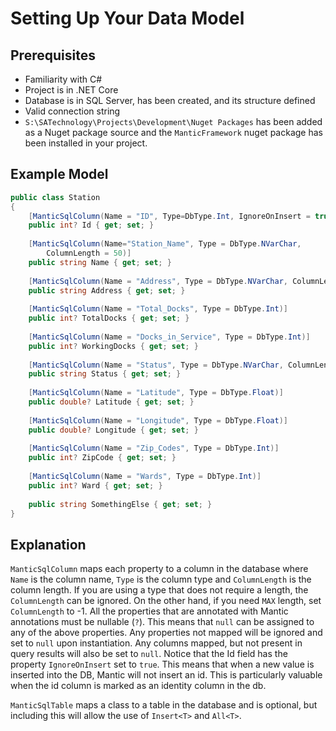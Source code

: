 # Setting Up Your Data Model
## Prerequisites
- Familiarity with C\#
- Project is in .NET Core
- Database is in SQL Server, has been created, and its structure defined
- Valid connection string
- `S:\SATechnology\Projects\Development\Nuget Packages` has been added as a Nuget package source and the `ManticFramework` nuget package has been installed in your project.

## Example Model
```c#
public class Station
{
    [ManticSqlColumn(Name = "ID", Type=DbType.Int, IgnoreOnInsert = true)]
    public int? Id { get; set; }
    
    [ManticSqlColumn(Name="Station_Name", Type = DbType.NVarChar,
        ColumnLength = 50)]
    public string Name { get; set; }
    
    [ManticSqlColumn(Name = "Address", Type = DbType.NVarChar, ColumnLength = 50)]
    public string Address { get; set; }
    
    [ManticSqlColumn(Name = "Total_Docks", Type = DbType.Int)]
    public int? TotalDocks { get; set; }
    
    [ManticSqlColumn(Name = "Docks_in_Service", Type = DbType.Int)]
    public int? WorkingDocks { get; set; }
    
    [ManticSqlColumn(Name = "Status", Type = DbType.NVarChar, ColumnLength = 50)]
    public string Status { get; set; }
    
    [ManticSqlColumn(Name = "Latitude", Type = DbType.Float)]
    public double? Latitude { get; set; }
    
    [ManticSqlColumn(Name = "Longitude", Type = DbType.Float)]
    public double? Longitude { get; set; }
    
    [ManticSqlColumn(Name = "Zip_Codes", Type = DbType.Int)]
    public int? ZipCode { get; set; }
    
    [ManticSqlColumn(Name = "Wards", Type = DbType.Int)]
    public int? Ward { get; set; }
    
    public string SomethingElse { get; set; }
}
```

## Explanation
`ManticSqlColumn` maps each property to a column in the database where `Name` is the column name, `Type` is the column type and `ColumnLength` is the column length.
If you are using a type that does not require a length, the `ColumnLength` can be ignored. On the other hand, if you need `MAX` length, set `ColumnLength` to -1.
All the properties that are annotated with Mantic annotations must be nullable (`?`). This means that `null` can be assigned to any of the above properties.
Any properties not mapped will be ignored and set to `null` upon instantiation. Any columns mapped, but not present in query results will also be set to `null`.
Notice that the Id field has the property `IgnoreOnInsert` set to `true`. This means that when a new value is inserted into the DB, Mantic will not insert an id.
This is particularly valuable when the id column is marked as an identity column in the db.

`ManticSqlTable` maps a class to a table in the database and is optional, but including this will allow the use of `Insert<T>` and `All<T>`.
